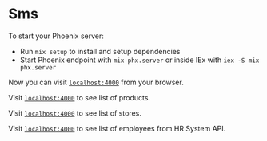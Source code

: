 # Sms

To start your Phoenix server:

- Run `mix setup` to install and setup dependencies
- Start Phoenix endpoint with `mix phx.server` or inside IEx with `iex -S mix phx.server`

Now you can visit [`localhost:4000`](http://localhost:4000) from your browser.

Visit [`localhost:4000`](http://localhost:3000/products) to see list of products.

Visit [`localhost:4000`](http://localhost:3000/stores) to see list of stores.

Visit [`localhost:4000`](http://localhost:3000/employees) to see list of employees from HR System API.
